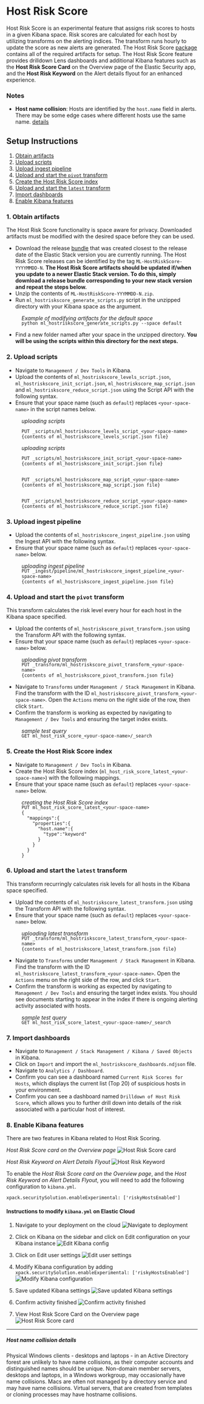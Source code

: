 # Host Risk Score

Host Risk Score is an experimental feature that assigns risk scores to hosts in a given Kibana space. Risk scores are calculated for each host by utilizing transforms on the alerting indices. The transform runs hourly to update the score as new alerts are generated. The Host Risk Score [package](https://github.com/elastic/detection-rules/releases) contains all of the required artifacts for setup. The Host Risk Score feature provides drilldown Lens dashboards and additional Kibana features such as the **Host Risk Score Card** on the Overview page of the Elastic Security app, and the **Host Risk Keyword** on the Alert details flyout for an enhanced experience.

### Notes
 - **Host name collision**: Hosts are identified by the `host.name` field in alerts. There may be some edge cases where different hosts use the same name. [details](#host-name-collision-details) 

## Setup Instructions

 1. [Obtain artifacts](#obtain-artifacts) 
 2. [Upload scripts](#upload-scripts)
 3. [Upload ingest pipeline](#upload-ingest-pipeline)
 4. [Upload and start the `pivot` transform](#upload-start-pivot)
 5. [Create the Host Risk Score index](#host-risk-index)
 6. [Upload and start the `latest` transform](#upload-start-latest)
 7. [Import dashboards](#import-dashboards)
 8. [Enable Kibana features](#enable-kibana)

<h3 id="modify-artifacts">1. Obtain artifacts</h3>

The Host Risk Score functionality is space aware for privacy. Downloaded artifacts must be modified with the desired space before they can be used.

 - Download the release [bundle](https://github.com/elastic/detection-rules/releases) that was created closest to the release date of the Elastic Stack version you are currently running. The Host Risk Score releases can be identified by the tag `ML-HostRiskScore-YYYYMMDD-N`. **The Host Risk Score artifacts should be updated if/when you update to a newer Elastic Stack version. To do this, simply download a release bundle corresponding to your new stack version and repeat the steps below.**  
 - Unzip the contents of `ML-HostRiskScore-YYYMMDD-N.zip`.
 - Run `ml_hostriskscore_generate_scripts.py` script in the unzipped directory with your Kibana space as the argument.
<div style="margin-left: 40px">   
<i>Example of modifying artifacts for the default space</i>
   <pre style="margin-top:-2px"><code>python ml_hostriskscore_generate_scripts.py --space default
</code></pre></div>

 - Find a new folder named after your space in the unzipped directory. **You will be using the scripts within this directory for the next steps.**

<h3 id="upload-scripts">2. Upload scripts</h3>

- Navigate to `Management / Dev Tools` in Kibana.
- Upload the contents of `ml_hostriskscore_levels_script.json`, `ml_hostriskscore_init_script.json`, `ml_hostriskscore_map_script.json` and `ml_hostriskscore_reduce_script.json` using the Script API with the following syntax.
- Ensure that your space name (such as `default`) replaces `<your-space-name>` in the script names below.

<div style="margin-left: 40px">   
<i>uploading scripts</i>
   <pre style="margin-top:-2px"><code>
PUT _scripts/ml_hostriskscore_levels_script_&lt;your-space-name&gt;
{contents of ml_hostriskscore_levels_script.json file}
</code></pre></div>

<div style="margin-left: 40px">   
<i>uploading scripts</i>
   <pre style="margin-top:-2px"><code>
PUT _scripts/ml_hostriskscore_init_script_&lt;your-space-name&gt;
{contents of ml_hostriskscore_init_script.json file}
</code></pre></div>

<div style="margin-left: 40px">
   <pre><code>
PUT _scripts/ml_hostriskscore_map_script_&lt;your-space-name&gt;
{contents of ml_hostriskscore_map_script.json file}
</code></pre></div>

<div style="margin-left: 40px">
   <pre><code>
PUT _scripts/ml_hostriskscore_reduce_script_&lt;your-space-name&gt;
{contents of ml_hostriskscore_reduce_script.json file}
</code></pre></div>


<h3 id="upload-ingest-pipeline">3. Upload ingest pipeline</h3>

- Upload the contents of `ml_hostriskscore_ingest_pipeline.json` using the Ingest API with the following syntax.
- Ensure that your space name (such as `default`) replaces `<your-space-name>` below.

<div style="margin-left: 40px">   
<i>uploading ingest pipeline</i>
   <pre style="margin-top:-2px"><code>PUT _ingest/pipeline/ml_hostriskscore_ingest_pipeline_&lt;your-space-name&gt;
{contents of ml_hostriskscore_ingest_pipeline.json file}
</code></pre></div>



<h3 id="upload-start-pivot">4. Upload and start the <code>pivot</code> transform</h3>

This transform calculates the risk level every hour for each host in the Kibana space specified.

- Upload the contents of `ml_hostriskscore_pivot_transform.json` using the Transform API with the following syntax.
- Ensure that your space name (such as `default`) replaces `<your-space-name>` below.

<div style="margin-left: 40px">   
<i>uploading pivot transform</i>
   <pre style="margin-top:-2px"><code>PUT _transform/ml_hostriskscore_pivot_transform_&lt;your-space-name&gt;
{contents of ml_hostriskscore_pivot_transform.json file}
</code></pre></div>

- Navigate to `Transforms` under `Management / Stack Management` in Kibana. Find the transform with the ID `ml_hostriskscore_pivot_transform_<your-space-name>`. Open the `Actions` menu on the right side of the row, then click `Start`.
- Confirm the transform is working as expected by navigating to `Management / Dev Tools` and ensuring the target index exists.

<div style="margin-left: 40px">   
<i>sample test query</i>
   <pre style="margin-top:-2px"><code>GET ml_host_risk_score_&lt;your-space-name&gt;/_search
</code></pre></div>

<h3 id="host-risk-index">5. Create the Host Risk Score index</h3>

- Navigate to `Management / Dev Tools` in Kibana.
- Create the Host Risk Score index (`ml_host_risk_score_latest_<your-space-name>`) with the following mappings.
- Ensure that your space name (such as `default`) replaces `<your-space-name>` below.

<div style="margin-left: 40px">   
<i>creating the Host Risk Score index</i>
   <pre style="margin-top:-2px"><code>PUT ml_host_risk_score_latest_&lt;your-space-name&gt;
{
  "mappings":{
    "properties":{
      "host.name":{
        "type":"keyword"
      }
    }
  }
}
</code></pre></div>

<h3 id="upload-start-latest">6. Upload and start the <code>latest</code> transform</h3>

This transform recurringly calculates risk levels for all hosts in the Kibana space specified.

- Upload the contents of `ml_hostriskscore_latest_transform.json` using the Transform API with the following syntax.
- Ensure that your space name (such as `default`) replaces `<your-space-name>` below.

<div style="margin-left: 40px">   
<i>uploading latest transform</i>
   <pre style="margin-top:-2px"><code>PUT _transform/ml_hostriskscore_latest_transform_&lt;your-space-name&gt;
{contents of ml_hostriskscore_latest_transform.json file}
</code></pre></div>

- Navigate to `Transforms` under `Management / Stack Management` in Kibana. Find the transform with the ID `ml_hostriskscore_latest_transform_<your-space-name>`. Open the `Actions` menu on the right side of the row, and click `Start`.
- Confirm the transform is working as expected by navigating to `Management / Dev Tools` and ensuring the target index exists. You should see documents starting to appear in the index if there is ongoing alerting activity associated with hosts.

<div style="margin-left: 40px">   
<i>sample test query</i>
   <pre style="margin-top:-2px"><code>GET ml_host_risk_score_latest_&lt;your-space-name&gt;/_search
</code></pre></div>

<h3 id="import-dashboards">7. Import dashboards</h3>

- Navigate to `Management / Stack Management / Kibana / Saved Objects` in Kibana.
- Click on `Import` and import the `ml_hostriskscore_dashboards.ndjson` file.
- Navigate to `Analytics / Dashboard`.
- Confirm you can see a dashboard named `Current Risk Scores for Hosts`, which displays the current list (Top 20) of suspicious hosts in your environment.
- Confirm you can see a dashboard named `Drilldown of Host Risk Score`, which allows you to further drill down into details of the risk associated with a particular host of interest.

<h3 id="enable-kibana">8. Enable Kibana features</h3>

There are two features in Kibana related to Host Risk Scoring.

_Host Risk Score card on the Overview page_
![Host Risk Score card](./images/0a_host_risk_score_card.png)

_Host Risk Keyword on Alert Details Flyout_
![Host Risk Keyword](./images/0b_alert_summary.png)

To enable the _Host Risk Score card on the Overview page_, and the _Host Risk Keyword on Alert Details Flyout_, you will need to add the following configuration to `kibana.yml`.

```
xpack.securitySolution.enableExperimental: ['riskyHostsEnabled']
```

#### Instructions to modify `kibana.yml` on Elastic Cloud

1. Navigate to your deployment on the cloud
![Navigate to deployment](./images/1_create_deployment.png)


2. Click on Kibana on the sidebar and click on Edit configuration on your Kibana instance
![Edit Kibana config](./images/2_edit_configuration.png)


3. Click on Edit user settings
![Edit user settings](./images/3_edit_user_settings.png)


4. Modify Kibana configuration by adding `xpack.securitySolution.enableExperimental: ['riskyHostsEnabled']`
![Modify Kibana configuration](./images/4_add_flag.png)


5. Save updated Kibana settings
![Save updated Kibana settings](./images/5_save_settings.png)
   

6. Confirm activity finished
![Confirm activity finished](./images/6_confirm_activity_finished.png)


7. View Host Risk Score Card on the Overview page
![Host Risk Score card](./images/0a_host_risk_score_card.png)

<hr/>

##### Host name collision details

Physical Windows clients - desktops and laptops - in an Active Directory forest are unlikely to have name collisions, as their computer accounts and distinguished names should be unique. Non-domain member servers, desktops and laptops, in a Windows workgroup, may occasionally have name collisions. Macs are often not managed by a directory service and may have name collisions. Virtual servers, that are created from templates or cloning processes may have hostname collisions.